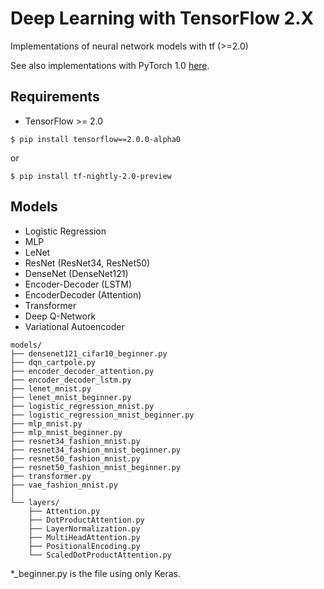 # Deep Learning with TensorFlow 2.X

Implementations of neural network models with tf (>=2.0)

See also implementations with PyTorch 1.0 [here](https://github.com/yusugomori/deeplearning-pytorch).

## Requirements

* TensorFlow >= 2.0

```shell
$ pip install tensorflow==2.0.0-alpha0
```

or

```shell
$ pip install tf-nightly-2.0-preview
```

## Models

* Logistic Regression
* MLP
* LeNet
* ResNet (ResNet34, ResNet50)
* DenseNet (DenseNet121)
* Encoder-Decoder (LSTM)
* EncoderDecoder (Attention)
* Transformer
* Deep Q-Network
* Variational Autoencoder

```
models/
├── densenet121_cifar10_beginner.py
├── dqn_cartpole.py
├── encoder_decoder_attention.py
├── encoder_decoder_lstm.py
├── lenet_mnist.py
├── lenet_mnist_beginner.py
├── logistic_regression_mnist.py
├── logistic_regression_mnist_beginner.py
├── mlp_mnist.py
├── mlp_mnist_beginner.py
├── resnet34_fashion_mnist.py
├── resnet34_fashion_mnist_beginner.py
├── resnet50_fashion_mnist.py
├── resnet50_fashion_mnist_beginner.py
├── transformer.py
├── vae_fashion_mnist.py
│
└── layers/
    ├── Attention.py
    ├── DotProductAttention.py
    ├── LayerNormalization.py
    ├── MultiHeadAttention.py
    ├── PositionalEncoding.py
    └── ScaledDotProductAttention.py
```

*_beginner.py is the file using only Keras.
